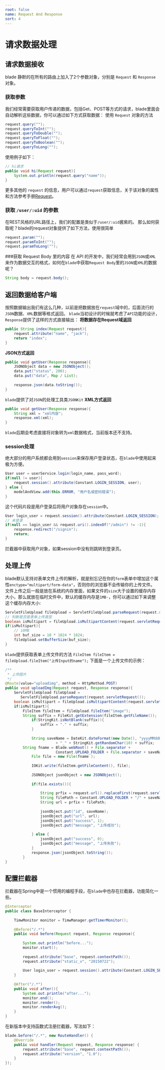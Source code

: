 ```yaml
---
root: false
name: Request And Response
sort: 4
---
```


# 请求数据处理

## 请求数据接收

blade 静默的在所有的路由上加入了2个参数对象，分别是 `Request` 和 `Response` 对象。

### 获取参数

我们经常需要获取用户传递的数据，包括Get、POST等方式的请求，blade里面会自动解析这些数据，你可以通过如下方式获取数据：
使用 `Request` 对象的方法

```java
request.query("");
request.queryToInt("");
request.queryToDouble("");
request.queryToFloat("");
request.queryToBoolean("");
request.queryToLong("");
```

使用例子如下：

```java
// hi请求
public void hi(Request request){
    System.out.println(request.query("name"));
}
```

更多其他的 `request` 的信息，用户可以通过`request`获取信息，关于该对象的属性和方法参考手册[Request](#)。

### 获取 `/user/:uid` 的参数

在REST风格的URL路径上，我们的配置是类似于`/user/:uid`酱紫的。
那么如何获取呢？blade的request对象提供了如下方法，使用很简单

```java
request.param("");
request.paramToInt("");
request.paramToLong("");
```

###获取 Request Body 里的内容
在 API 的开发中，我们经常会用到`JSON`或`XML`来作为数据交互的格式，如何在`blade`中获取`Request Body`里的`JSON`或`XML`的数据呢？
```java
String body = request.body();
```

## 返回数据给客户端


按照数据输出我们有这么几种，以前是把数据放在`request`域中的，后面流行的`JSON`数据、`XML`数据等格式返回。
`blade`当初设计的时候就考虑了`API`功能的设计，`Response`提供了这样的方式直接输出：
**将数据存在Request域返回**
```java
public String index(Request request){
    request.attribute("name", "jack");
    return "index";
}
```
**JSON方式返回**
```java
public void getUser(Response response){
	JSONObject data = new JSONObject();
	data.put("status", 200);
	data.put("data", Map / List);
	
	response.json(data.toString());
}
```
`blade`提供了对`JSON`的处理工具类`JSONKit`
**XML方式返回**
```java
public void getUser(Response response){
    String xml = "xml内容";
    response.xml(xml);
}
```
`blade`后期会考虑直接将对象转为`xml`数据格式，当前版本还不支持。

### session处理

绝大部分的用户系统都会用到`session`来保存用户登录状态，在`blade`中使用起来极为方便。
```java
User user = userService.login(login_name, pass_word);
if(null != user){
    request.session().attribute(Constant.LOGIN_SESSION, user);
} else {
    modelAndView.add(this.ERROR, "用户名或密码错误");
}
```
这个代码片段是用户登录后将用户对象存在`session`中。
```java
User login_user = request.session().attribute(Constant.LOGIN_SESSION);
// 未登录
if(null == login_user && request.uri().indexOf("/admin") != -1){
    response.redirect("/signin");
    return;
}
```
拦截器中获取用户对象，如果session中没有则跳转到登录页。

## 处理上传

blade默认支持对表单文件上传的解析，就是别忘记在你的`form`表单中增加这个属性`enctype="multipart/form-data"`，否则你的浏览器不会传输你的上传文件。
文件上传之后一般是放在系统的内存里面，如果文件的`size`大于设置的缓存内存大小，那么就放在临时文件中，默认的缓存内存是`1MB·`，你可以通过如下来调整这个缓存内存大小:
```java
ServletFileUpload fileUpload = ServletFileUpload.parseRequest(request.servletRequest());
// 判断是否是表单上传类型
boolean isMultipart = fileUpload.isMultipartContent(request.servletRequest());
if(isMultipart){
    // 10MB
    int buf_size = 10 * 1024 * 1024;
    fileUpload.setBufferSize(buf_size);
}
```
`blade`提供获取表单上传文件的方法
`FileItem fileItem = fileUpload.fileItem("上传Input的name");`
下面是一个上传文件的示例：
```java
/**
 * 上传图片
 */
@Route(value="uploadimg", method = HttpMethod.POST)
public void uploadImg(Request request, Response response){
    ServletFileUpload fileUpload = 
       ServletFileUpload.parseRequest(request.servletRequest());
    boolean isMultipart = fileUpload.isMultipartContent(request.servletRequest());
    if(isMultipart){
        FileItem fileItem = fileUpload.fileItem("image");
        String suffix = FileKit.getExtension(fileItem.getFileName());
            if(StringKit.isNotBlank(suffix)){
                suffix = "." + suffix;
            }
			
            String saveName = DateKit.dateFormat(new Date(), "yyyyMMddHHmmssSSS") 
                       + "_" + StringKit.getRandomChar(10) + suffix;
	    String fname = Blade.webRoot() + File.separator + 
                       Constant.UPLOAD_FOLDER + File.separator + saveName;
            File file = new File(fname );
			
            IOKit.write(fileItem.getFileContent(), file);
			
            JSONObject jsonObject = new JSONObject();
			
            if(file.exists()){
				
                String prfix = request.url().replaceFirst(request.servletPath(), "/");
                String filePath = Constant.UPLOAD_FOLDER + "/" + saveName;
                String url = prfix + filePath;
				
                jsonObject.put("id", saveName);
                jsonObject.put("url", url);
                jsonObject.put("success", 1);
                jsonObject.put("message", "上传成功");
				
            } else {
                jsonObject.put("success", 0);
                jsonObject.put("message", "上传失败");
            }	
            response.json(jsonObject.toString());
        }
}
```

## 配置拦截器

拦截器在Spring中是一个惯用的编程手段，在`blade`中也存在拦截器，功能简化一些。

```java
@Interceptor
public class BaseInterceptor {
	
	TimwMonitor monitor = TimwManager.getTimerMonitor();
	
	@Before("/.*")
	public void before(Request request, Response response){
		
		System.out.println("before...");
		monitor.start();
		
		request.attribute("base", request.contextPath());
		request.attribute("static_v", "20150722");
		
		User login_user = request.session().attribute(Constant.LOGIN_SESSION);
	}
	
	@After("/.*")
	public void after(){
		System.out.println("after...");
		monitor.end();
		monitor.render();
		monitor.renderAvg();
	}
}
```

在新版本中支持函数式注册拦截器，写法如下：

```java
blade.before("/.*", new RouteHandler() {
	@Override
	public void handler(Request request, Response response) {
		request.attribute("base", request.contextPath());
		request.attribute("version", "1.0");
	}
});
```
